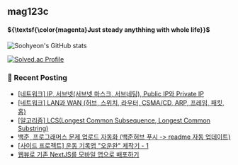 ## mag123c 

#### ${\textsf{\color{magenta}Just steady anythhing with whole life}}$

![Soohyeon's GitHub stats](https://github-readme-stats.vercel.app/api?username=mag123c&show_icons=true&theme=dark)
<!--[![Solved.ac Profile](http://mazassumnida.wtf/api/v2/generate_badge?boj=diehreo)](https://solved.ac/diehreo/)-->
[![Solved.ac Profile](http://mazassumnida.wtf/api/v2/generate_badge?boj=diehreo)](https://solved.ac/diehreo/)



### 📕 Recent Posting
- [[네트워크] IP, 서브넷(서브넷 마스크, 서브네팅), Public IP와 Private IP](https://mag1c.tistory.com/514)</br>
- [[네트워크] LAN과 WAN (허브, 스위치, 라우터, CSMA/CD, ARP, 프레임, 패킷, 홉)](https://mag1c.tistory.com/511)</br>
- [[알고리즘] LCS(Longest Common Subsequence, Longest Common Substring)](https://mag1c.tistory.com/513)</br>
- [백준, 프로그래머스 문제 업로드 자동화 (백준허브 푸시 -&gt; readme 자동 업데이트)](https://mag1c.tistory.com/512)</br>
- [[사이드 프로젝트] 운동 기록앱 &quot;오운완&quot; 제작기 - 1](https://mag1c.tistory.com/510)</br>
- [웹뷰로 기존 NextJS를 모바일 앱으로 배포하기](https://mag1c.tistory.com/509)</br>
